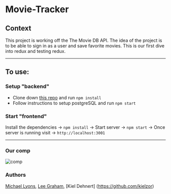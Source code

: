 # Movie-Tracker

## Context

This project is working off the The Movie DB API. The idea of the project is to be able to sign in as a user and save favorite movies. This is our first dive into redux and testing redux.

***

## To use:

### Setup "backend" 

* Clone down [this repo](https://github.com/turingschool-examples/movie-tracker) and run `npm install`
* Follow instructions to setup postgreSQL and run `npm start`

### Start "frontend"

Install the dependencies -> `npm install` -> Start server -> `npm start` -> Once server is running visit -> `http://localhost:3001`

***

### Our comp

![comp](https://github.com/michaelyons/movie-tracker-ml-kd-lg/blob/master/Screen%20Shot%202018-08-29%20at%202.51.32%20PM.png)

### Authors
[Michael Lyons](https://github.com/michaelyons),
[Lee Graham](https://github.com/TwirlingGoddess),
[Kiel Dehnert] (https://github.com/kielzor)
